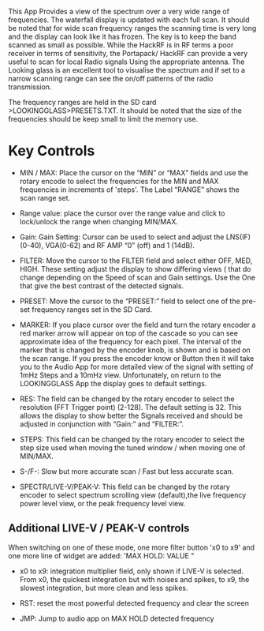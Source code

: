 This App Provides a view of the spectrum over a very wide range of frequencies. The waterfall display is updated with each full scan. It should be noted that for wide scan frequency ranges the scanning time is very long and the display can look like it has frozen. The key is to keep the band scanned as small as possible. While the HackRF is in RF terms a poor receiver in terms of sensitivity, the Portapack/ HackRF can provide a very useful to scan for local Radio signals Using the appropriate antenna. The Looking glass is an excellent tool to visualise the spectrum and if set to a narrow scanning range can see the on/off patterns of the radio transmission.

The frequency ranges are held in the SD card >LOOKINGGLASS>PRESETS.TXT. It should be noted that the size of the frequencies should be keep small to limit the memory use.

# Key Controls 

* MIN / MAX: Place the cursor on the “MIN” or “MAX” fields and use the rotary encode to select the frequencies for the MIN and MAX frequencies in increments of 'steps'. The Label “RANGE” shows the scan range set. 

* Range value: place the cursor over the range value and click to lock/unlock the range when changing MIN/MAX.

* Gain: Gain Setting:  Cursor can be used to select and adjust the LNS(IF) (0-40), VGA(0-62) and RF AMP “0” (off)  and 1 (14dB).

* FILTER: Move the cursor to the FILTER field and select either OFF, MED, HIGH. These setting adjust the display  to show differing views ( that do change depending on the Speed of scan and  Gain settings.  Use the One that give the best contrast of the detected signals.

* PRESET: Move the cursor to the “PRESET:” field to select one of the pre-set frequency ranges set in the SD Card.

* MARKER: If you place cursor over the field and turn the rotary encoder a red marker arrow will appear on top of the cascade so you can see approximate idea of the frequency for each pixel. The interval of the marker that is changed by the encoder knob, is shown and is based on the scan range. If you press the encoder know or Button then it will take you to the Audio App for more detailed view of the signal with setting of 1mHz Steps and a 10mHz view. Unfortunately, on return to the LOOKINGGLASS App the display goes to default settings.

* RES: The field can be changed by the rotary encoder to select the resolution (FFT Trigger point) (2-128). The default setting is 32.  This allows the display to show better the Signals received and should be adjusted in conjunction with “Gain:” and “FILTER:”.

* STEPS: This field can be changed by the rotary encoder to select the step size used when moving the tuned window / when moving one of MIN/MAX.

* S-/F-: Slow but more accurate scan / Fast but less accurate scan.

* SPECTR/LIVE-V/PEAK-V: This field can be changed by the rotary encoder to select spectrum scrolling view (default),the live frequency power level view, or the peak frequency level view. 

## Additional LIVE-V / PEAK-V controls

When switching on one of these mode, one more filter button 'x0 to x9' and one more line of widget are added: 'MAX HOLD: VALUE  <RST><JMP>"

* x0 to x9: integration multiplier field, only shown if LIVE-V is selected. From x0, the quickest integration but with noises and spikes, to x9, the slowest integration, but more clean and less spikes.

* RST: reset the most powerful detected frequency and clear the screen

* JMP: Jump to audio app on MAX HOLD detected frequency